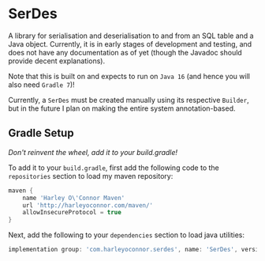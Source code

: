 # SerDes
A library for serialisation and deserialisation to and from an SQL table and a Java object. Currently, it is in early stages of development and testing, and does not have any documentation as of yet (though the Javadoc should provide decent explanations).

Note that this is built on and expects to run on `Java 16` (and hence you will also need `Gradle 7`)!

Currently, a `SerDes` must be created manually using its respective `Builder`, but in the future I plan on making the entire system annotation-based. 

## Gradle Setup
*Don't reinvent the wheel, add it to your build.gradle!*

To add it to your `build.gradle`, first add the following code to the `repositories` section to load my maven repository:

```groovy
maven {
    name 'Harley O\'Connor Maven'
    url 'http://harleyoconnor.com/maven/'
    allowInsecureProtocol = true
}
```

Next, add the following to your `dependencies` section to load java utilities:

```groovy
implementation group: 'com.harleyoconnor.serdes', name: 'SerDes', version: '0.0.3'
```